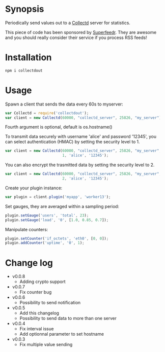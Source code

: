 # Synopsis

Periodically send values out to a [Collectd](http://collectd.org/) server for statistics.

This piece of code has been sponsored by [Superfeedr](http://superfeedr.com/). They are awesome and you should really consider their service if you process RSS feeds!

# Installation

```javascript
npm i collectdout
```

# Usage

Spawn a client that sends the data every 60s to myserver:
```javascript
var Collectd = require('collectdout');
var client = new Collectd(60000, "collectd_server", 25826, "my_server");
```
Fourth argument is optional, default is os.hostname()

To transmit data securely with username 'alice' and password '12345', you can
select authentication (HMAC) by setting the security level to 1.
```javascript
var client = new Collectd(60000, "collectd_server", 25826, "my_server",
                          1, 'alice', '12345');
```
You can also encrypt the trasmitted data by setting the security level to 2.
```javascript
var client = new Collectd(60000, "collectd_server", 25826, "my_server",
                          2, 'alice', '12345');
```

Create your plugin instance:
```javascript
var plugin = client.plugin('myapp', 'worker13');
```

Set gauges, they are averaged within a sampling period:
```javascript
plugin.setGauge('users', 'total', 23);
plugin.setGauge('load', '0', [1.0, 0.85, 0.7]);
```

Manipulate counters:
```javascript
plugin.setCounter('if_octets', 'eth0', [0, 0]);
plugin.addCounter('uptime', '0', 1);
```

# Change log
- v0.0.8
  * Adding crypto support
- v0.0.7
  * Fix counter bug
- v0.0.6
  * Possibility to send notification
- v0.0.5
  * Add this changelog
  * Possibility to send data to more than one server
- v0.0.4
  * Fix interval issue
  * Add optionnal parameter to set hostname
- v0.0.3
  * Fix multiple value sending
